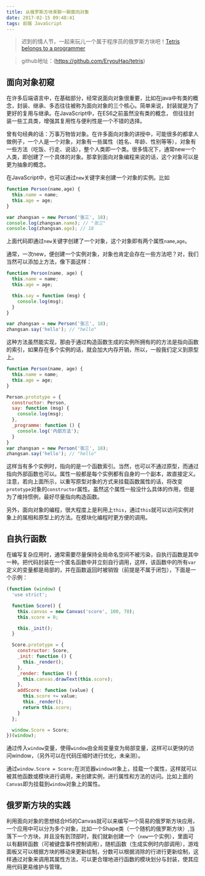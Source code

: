```yaml
---
title: 从俄罗斯方块来聊一聊面向对象
date: 2017-02-15 09:48:41
tags: 前端 JavaScript
---
```

> 迟到的情人节，一起来玩儿一个属于程序员的俄罗斯方块吧！[Tetris belongs to a programmer](http://fehey.com/tetris/)

> github地址：(https://github.com/EryouHao/tetris)

## 面向对象初窥

在许多后端语言中，在基础部分，经常说面向对象很重要，比如在java中有类的概念，封装、继承、多态往往被称为面向对象的三个核心。简单来说，封装就是为了更好的复用与继承。在JavaScript中，在ES6之前虽然没有类的概念，
但往往封装一些工具类，增强其复用性与便利性是一个不错的选择。

曾有句经典的话：万事万物皆对象。在许多面向对象的讲授中，可能很多的都拿人做例子，一个人是一个对象，对象有一些属性（姓名、年龄、性别等等），对象有一些方法（吃饭、行走、说话），整个人类即一个类。很多情况下，通常new一个人类，即创建了一个具体的对象。那拿到面向对象编程来说的话，这个对象可以是更为抽象的概念。

在JavaScript中，也可以通过`new`关键字来创建一个对象的实例。比如
``` javascript
function Person(name,age) {
  this.name = name;
  this.age = age;
}

var zhangsan = new Person('张三', 18);
console.log(zhangsan.name); // "张三"
console.log(zhangsan.age); // 18
```
上面代码即通过`new`关键字创建了一个对象，这个对象即有两个属性`name`,`age`。

通常，一次new，便创建一个实例对象，对象也肯定会存在一些方法吧？对，我们当然可以添加上方法，像下面这样：
``` javascript
function Person(name, age) {
  this.name = name;
  this.age = age;

  this.say = function (msg) {
    console.log(msg);
  }
}

var zhangsan = new Person('张三', 18);
zhangsan.say('hello'); // "hello"
```
这种方法虽然能实现，那由于通过构造函数生成的实例所拥有的的方法是指向函数的索引，如果存在多个实例的话，就会加大内存开销，所以，一般我们定义到原型上。
``` javascript
function Person(name, age) {
  this.name = name;
  this.age = age;
}

Person.prototype = {
  constructor: Person,
  say: function (msg) {
    console.log(msg);
  },
  _programme: function () {
    console.log('内部方法');
  }
}
var zhangsan = new Person('张三', 18);
zhangsan.say('hello'); // "hello"
```
这样当有多个实例时，指向的是一个函数索引。当然，也可以不通过原型，而通过指向外部函数也可以。属性一般都是每个实例都有自身的一个副本，故直接定义。注意，若向上面所示，以重写原型对象的方式来挂载函数属性的话，将改变`prototype`对象的`constructor`属性。虽然这个属性一般没什么具体的作用，但是为了维持惯例，最好尽量指向构造函数。

另外，面向对象的编程，很大程度上是利用上`this`，通过`this`就可以访问实例对象上的属相和原型上的方法。在模块化编程时更方便的调用。

## 自执行函数

在编写复杂应用时，通常需要尽量保持全局命名空间不被污染，自执行函数是其中一种。把代码封装在一个匿名函数中并立刻自行调用，这样，该函数中的所有`var`定义的变量都是局部的，并在函数返回时被销毁（前提是不属于闭包），下面是一个示例：
``` javascript
(function (window) {
  'use strict';

  function Score() {
    this.canvas = new Canvas('score', 100, 70);
    this.score = 0;

    this._init();
  }

  Score.prototype = {
    constructor: Score,
    _init: function () {
      this._render();
    },
    _render: function () {
      this.canvas.drawText(this.score);
    },
    addScore: function (value) {
      this.score += value;
      this._render();
      return this.score;
    }
  };

  window.Score = Score;
})(window);
```
通过传入`window`变量，使得`window`由全局变量变为局部变量，这样可以更快的访问window，（另外可以在代码压缩时进行优化，未亲测）。

通过`window.Score = Score;`在浏览器`window对`象上，挂载一个属性，这样就可以被其他函数或模块进行调用，来创建实例，进行属性和方法的访问。比如上面的`Canvas`即为挂载到`window`对象上的属性。

## 俄罗斯方块的实践

利用面向对象的思想结合H5的Canvas就可以来编写一个简易的俄罗斯方块应用，一个应用中可以分为多个对象，比如一个Shape类（一个随机的俄罗斯方块）,当落下一个方块，并且没有到顶部时，我们就新创建一个（`new`一个实例），里面可以有翻转函数（可被键盘事件控制调用），随机函数（生成实例时内部调用），游戏面板又可以根据方块的移动来更新绘制，分数可以根据消除的行进行更新绘制，这样通过对象来调用其属性方法，可以更合理地进行函数的模块划分与封装，使其应用代码更易维护与管理。